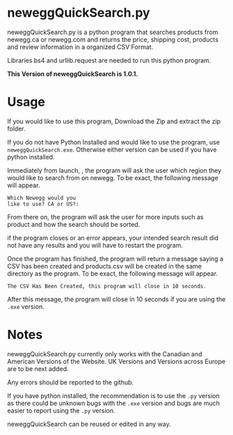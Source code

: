 # neweggQuickSearch.py

neweggQuickSearch.py is a python program that searches products from newegg.ca or newegg.com and returns the price, shipping cost, products and review information in a organized CSV Format.

Libraries bs4 and urllib.request are needed to run this python program.

**This Version of neweggQuickSearch is 1.0.1.**

# Usage

If you would like to use this program, Download the Zip and extract the zip folder.

If you do not have Python Installed and would like to use the program, use `neweggQuickSearch.exe`. Otherwise either version can be used if you have python installed.

Immediately from launch, , the program will ask the user which region they would like to search from on newegg. To be exact, the following message will appear.

```
Which Newegg would you 
like to use? CA or US?: 
```

From there on, the program will ask the user for more inputs such as product and how the search should be sorted.

if the program closes or an error appears, your intended search result did not have any results and you will have to restart the program.

Once the program has finished, the program will return a message saying a CSV has been created and products.csv will be created in the same directory as the program. To be exact, the following message will appear.

```
The CSV Has Been Created, this program will close in 10 seconds.
```

After this message, the program will close in 10 seconds if you are using the `.exe` version.

# Notes

neweggQuickSearch.py currently only works with the Canadian and American Versions of the Website. UK Versions and Versions across Europe are to be next added.

Any errors should be reported to the github.

If you have python installed, the recommendation is to use the `.py` version as there could be unknown bugs with the `.exe` version and bugs are much easier to report using the `.py` version.

neweggQuickSearch can be reused or edited in any way.
